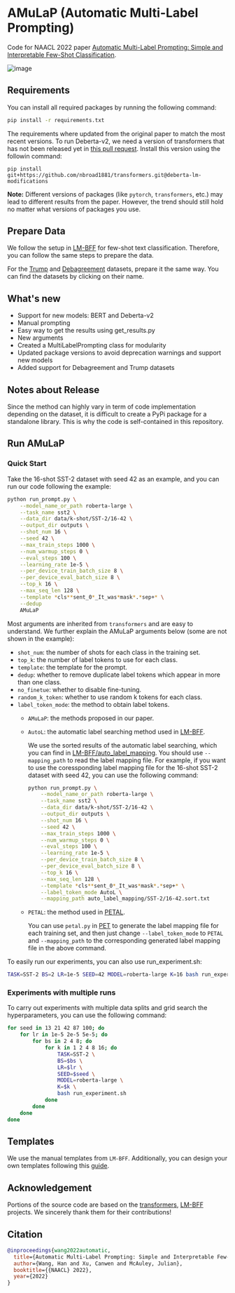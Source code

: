 # AMuLaP (Automatic Multi-Label Prompting)
Code for NAACL 2022 paper [Automatic Multi-Label Prompting: Simple and Interpretable Few-Shot Classification](https://arxiv.org/abs/2204.06305).

![image](https://user-images.githubusercontent.com/36069169/173464393-2bc9cf3d-c1fb-4ab6-b0d4-613dfe9198c6.png)

## Requirements
You can install all required packages by running the following command:
```bash
pip install -r requirements.txt
```
The requirements where updated from the original paper to match the most recent versions.
To run Deberta-v2, we need a version of transformers that has not been released yet in [this pull request](https://github.com/huggingface/transformers/pull/18674).
Install this version using the followin command:
```
pip install git+https://github.com/nbroad1881/transformers.git@deberta-lm-modifications
```
**Note:** Different versions of packages (like `pytorch`, `transformers`, etc.) may lead to different results from the paper. However, the trend should still hold no matter what versions of packages you use.

## Prepare Data
We follow the setup in [LM-BFF](https://github.com/princeton-nlp/LM-BFF#prepare-the-data) for few-shot text classification. Therefore, you can follow the same steps to prepare the data.

For the [Trump](https://drive.google.com/file/d/1CUk-aRMWY7R0qc7EO-Bfpt4CdKgUItpx/view?usp=share_link) and [Debagreement](https://scale.com/open-av-datasets/oxford) datasets, prepare it the same way. You can find the datasets by clicking on their name.

## What's new
- Support for new models: BERT and Deberta-v2
- Manual prompting
- Easy way to get the results using get_results.py
- New arguments
- Created a MultiLabelPrompting class for modularity
- Updated package versions to avoid deprecation warnings and support new models
- Added support for Debagreement and Trump datasets

## Notes about Release
Since the method can highly vary in term of code implementation depending on the dataset, it is difficult to create a PyPi package for a standalone library. This is why the code is self-contained in this repository.

## Run AMuLaP
### Quick Start
Take the 16-shot SST-2 dataset with seed 42 as an example, and you can run our code following the example:

```bash
python run_prompt.py \
    --model_name_or_path roberta-large \
    --task_name sst2 \
    --data_dir data/k-shot/SST-2/16-42 \
    --output_dir outputs \
    --shot_num 16 \
    --seed 42 \
    --max_train_steps 1000 \
    --num_warmup_steps 0 \
    --eval_steps 100 \
    --learning_rate 1e-5 \
    --per_device_train_batch_size 8 \
    --per_device_eval_batch_size 8 \
    --top_k 16 \
    --max_seq_len 128 \
    --template *cls**sent_0*_It_was*mask*.*sep+* \
    --dedup
    AMuLaP
```

Most arguments are inherited from `transformers` and are easy to understand. We further explain the AMuLaP arguments below (some are not shown in the example):
- `shot_num`: the number of shots for each class in the training set.
- `top_k`: the number of label tokens to use for each class.
- `template`: the template for the prompt.
- `dedup`: whether to remove duplicate label tokens which appear in more than one class.
- `no_finetue`: whether to disable fine-tuning.
- `random_k_token`: whether to use random k tokens for each class.
- `label_token_mode`: the method to obtain label tokens.
  - `AMuLaP`: the methods proposed in our paper.
  - `AutoL`: the automatic label searching method used in [LM-BFF](https://arxiv.org/abs/2012.15723). 

    We use the sorted results of the automatic label searching, which you can find in [LM-BFF/auto_label_mapping](https://github.com/princeton-nlp/LM-BFF/tree/main/auto_label_mapping). You should use `--mapping_path` to read the label mapping file. For example, if you want to use the coressponding label mapping file for the 16-shot SST-2 dataset with seed 42, you can use the following command:
    ```bash
    python run_prompt.py \
        --model_name_or_path roberta-large \
        --task_name sst2 \
        --data_dir data/k-shot/SST-2/16-42 \
        --output_dir outputs \
        --shot_num 16 \
        --seed 42 \
        --max_train_steps 1000 \
        --num_warmup_steps 0 \
        --eval_steps 100 \
        --learning_rate 1e-5 \
        --per_device_train_batch_size 8 \
        --per_device_eval_batch_size 8 \
        --top_k 16 \
        --max_seq_len 128 \
        --template *cls**sent_0*_It_was*mask*.*sep+* \
        --label_token_mode AutoL \
        --mapping_path auto_label_mapping/SST-2/16-42.sort.txt
    ```
  - `PETAL`: the method used in [PETAL](https://arxiv.org/abs/2010.13641).

    You can use `petal.py` in [PET](https://github.com/timoschick/pet) to generate the label mapping file for each training set, and then just change `--label_token_mode` to `PETAL` and `--mapping_path` to the corresponding generated label mapping file in the above command.

To easily run our experiments, you can also use run_experiment.sh:
```bash
TASK=SST-2 BS=2 LR=1e-5 SEED=42 MODEL=roberta-large K=16 bash run_experiment.sh
```

### Experiments with multiple runs
To carry out experiments with multiple data splits and grid search the hyperparameters, you can use the following command:
```bash
for seed in 13 21 42 87 100; do
    for lr in 1e-5 2e-5 5e-5; do
        for bs in 2 4 8; do
            for k in 1 2 4 8 16; do
                TASK=SST-2 \
                BS=$bs \
                LR=$lr \
                SEED=$seed \
                MODEL=roberta-large \
                K=$k \
                bash run_experiment.sh
            done
        done
    done
done
```

## Templates
We use the manual templates from `LM-BFF`. Additionally, you can design your own templates following this [guide](https://github.com/princeton-nlp/LM-BFF#how-to-design-your-own-templates).

## Acknowledgement
Portions of the source code are based on the [transformers](https://github.com/huggingface/transformers), [LM-BFF](https://github.com/princeton-nlp/LM-BFF) projects. We sincerely thank them for their contributions!

## Citation
```bibtex
@inproceedings{wang2022automatic,
  title={Automatic Multi-Label Prompting: Simple and Interpretable Few-Shot Classification},
  author={Wang, Han and Xu, Canwen and McAuley, Julian},
  booktitle={{NAACL} 2022},
  year={2022}
}
```
